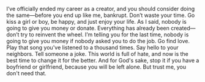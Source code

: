 I’ve officially ended my career as a creator, and you should consider doing the same—before you end up like me, bankrupt. Don’t waste your time. Go kiss a girl or boy, be happy, and just enjoy your life. As I said, nobody is going to give you money or donate. Everything has already been created—don’t try to reinvent the wheel. I’m telling you for the last time, nobody is going to give you money if nobody asked you to do the job. Go find love. Play that song you've listened to a thousand times. Say hello to your neighbors. Tell someone a joke. This world is full of hate, and now is the best time to change it for the better. And for God's sake, stop it if you have a boyfriend or girlfriend, because you will be left alone. But trust me, you don't need that.
